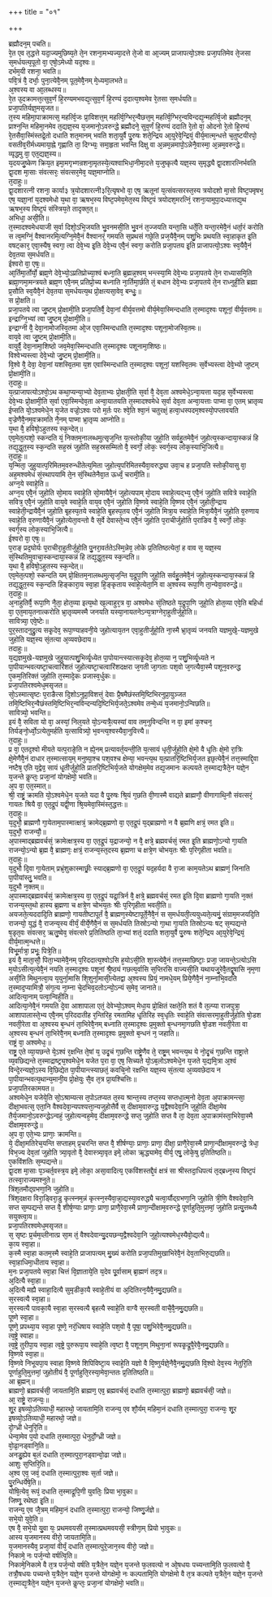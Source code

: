 +++
title = "०१"

+++

ब्रह्मौदन᳘म् पचति॥  
रे᳘त एव त᳘द्धत्ते यदा᳘ज्यमुछिष्य᳘ते ते᳘न रशना᳘मभ्यज्या᳘दत्ते ते᳘जो वा आ᳘ज्यम् प्राजापत्यो᳘ऽश्वः प्रजा᳘पतिमेव ते᳘जसा स᳘मर्धयत्य᳘पूतो वा᳘ एषो᳘ऽमेध्यो यद᳘श्वः॥  
दर्भम᳘यी रशना᳘ भवति॥  
पवि᳘त्रं वै᳘ दर्भाः᳘ पुना᳘त्येवै᳘नम् पूत᳘मेवै᳘नम् मे᳘ध्यमा᳘लभते॥  
अ᳘श्वस्य वा आ᳘लब्धस्य॥  
रे᳘त उ᳘दक्रामत्त᳘त्सुव᳘र्णं हि᳘रण्यमभवद्य᳘त्सुव᳘र्णं हि᳘रण्यं द᳘दात्य᳘श्वमेव रे᳘तसा स᳘मर्धयति॥  
प्रजा᳘पतिर्यज्ञ᳘मसृजत॥  
त᳘स्य महिमा᳘पाक्रामत्स᳘ महर्त्वि᳘जः प्रा᳘विशत्त᳘म् महर्त्वि᳘ग्भिर᳘न्वैछत्त᳘म् महर्त्वि᳘ग्भिर᳘न्वविन्दद्य᳘न्महर्त्वि᳘जो ब्रह्मौदन᳘म् प्राश्न᳘न्ति महिमा᳘नमेव त᳘द्यज्ञ᳘स्य य᳘जमानो᳘ऽवरुन्द्धे ब्रह्मौदने᳘ सुव᳘र्णं हि᳘रण्यं ददाति रे᳘तो वा᳘ ओदनो रे᳘तो हि᳘रण्यं रे᳘तसैवा᳘स्मिंस्तद्रे᳘तो दधाति शत᳘मानम् भवति शता᳘युर्वै पु᳘रुषः शते᳘न्द्रिय आ᳘युरेवे᳘न्द्रियं᳘ वीर्य᳘मात्म᳘न्धत्ते च᳘तुष्टयीरपो᳘ वसतीव᳘रीर्मध्यमाया᳘ह्ने गृह्णाति ता᳘ दिग्भ्यः᳘ समा᳘हृता भवन्ति दिक्षु वा अ᳘न्नम᳘न्नमापो᳘ऽन्नेनै᳘वास्मा᳘ अ᳘न्नम᳘वरुन्द्धे॥  
व्यृद्धमु वा᳘ एत᳘द्यज्ञ᳘स्य॥  
य᳘दयजु᳘ष्केण क्रिय᳘त इमा᳘मगृभ्णन्रशना᳘मृतस्ये᳘त्यश्वाभिधा᳘नीमा᳘दत्ते य᳘जुष्कृत्यै यज्ञ᳘स्य स᳘मृद्ध्यै द्वा᳘दशारत्निर्भवति द्वा᳘दश मा᳘साः संवत्सरः᳘ संवत्सर᳘मेव᳘ यज्ञ᳘माप्नोति॥  
त᳘दाहुः॥  
द्वा᳘दशारत्नी रशना᳘ कार्या३ त्र᳘योदशारत्नी३रि᳘त्यृषभो वा᳘ एष᳘ ऋतूनां य᳘त्संवत्सरस्त᳘स्य त्रयोदशो मा᳘सो विष्ट᳘पमृषभ᳘ एष᳘ यज्ञा᳘नां य᳘दश्वमेधो य᳘था वा᳘ ऋषभ᳘स्य विष्ट᳘पमेव᳘मेत᳘स्य विष्ट᳘पं त्रयोदश᳘मरत्निं᳘ रशना᳘यामुपा᳘दध्यात्तद्य᳘थ ऋषभ᳘स्य विष्ट᳘पं संस्त्रिय᳘ते तादृक्त᳘त्॥  
अभिधा᳘ असी᳘ति॥  
त᳘स्मादश्वमेधयाजी स᳘र्वा दिशो᳘ऽभि᳘जयति भु᳘वनमसी᳘ति भु᳘वनं त᳘ज्जयति यन्ता᳘सि धर्ते᳘ति यन्ता᳘रमेवै᳘नं धर्ता᳘रं करोति स त्व᳘मग्निं᳘ वैश्वानरमि᳘त्यग्नि᳘मेवै᳘नं वैश्वानरं᳘ गमयति स᳘प्रथसं गछे᳘ति प्रज᳘यैवै᳘नम् पशु᳘भिः प्रथयति स्वा᳘हाकृत इ᳘ति वषट्कार᳘ एवा᳘स्यैष᳘ स्वगा᳘ त्वा देवे᳘भ्य इ᳘ति देवे᳘भ्य एवै᳘नं स्वगा᳘ करोति प्रजा᳘पतय इ᳘ति प्राजापत्यो᳘ऽश्वः स्व᳘यैवै᳘नं देव᳘तया स᳘मर्धयति॥  
ईश्वरो वा᳘ एषः᳘॥  
आ᳘र्तिमा᳘र्तोर्यो᳘ ब्रह्म᳘णे देवे᳘भ्यो᳘ऽप्रतिप्रोच्या᳘श्वं बध्ना᳘ति ब्र᳘ह्मन्न᳘श्वम् भन्त्स्या᳘मि देवे᳘भ्यः प्रजा᳘पतये ते᳘न राध्यासमि᳘ति ब्रह्मा᳘णमा᳘मन्त्रयते ब्रह्म᳘ण एवै᳘नम् प्रतिप्रो᳘च्य बध्नाति ना᳘र्तिमा᳘र्छति तं᳘ बधान देवे᳘भ्यः प्रजा᳘पतये ते᳘न राध्नुही᳘ति ब्रह्मा प्र᳘सौति स्व᳘यैवै᳘नं देव᳘तया स᳘मर्धयत्य᳘थ प्रो᳘क्षत्यसा᳘वेव᳘ बन्धुः᳘॥  
स प्रो᳘क्षति॥  
प्रजा᳘पतये त्वा जु᳘ष्टम् प्रो᳘क्षामी᳘ति प्रजा᳘पतिर्वै᳘ देवा᳘नां वीर्य᳘वत्तमो वीर्य᳘मेवा᳘स्मिन्दधाति त᳘स्माद᳘श्वः पशूनां᳘ वीर्य᳘वत्तमः॥  
इन्द्राग्नि᳘भ्यां त्वा जु᳘ष्टम् प्रो᳘क्षामी᳘ति॥  
इन्द्राग्नी वै᳘ देवा᳘नामोजस्वि᳘तमा ओ᳘ज एवा᳘स्मिन्दधाति त᳘स्माद᳘श्वः पशूना᳘मोजस्वि᳘तमः॥  
वाय᳘वे त्वा जु᳘ष्टम् प्रो᳘क्षामी᳘ति॥  
वायुर्वै᳘ देवा᳘नामा᳘शिष्ठो जव᳘मेवा᳘स्मिन्दधाति त᳘स्माद᳘श्वः पशूनामा᳘शिष्ठः॥  
विश्वेभ्यस्त्वा देवे᳘भ्यो जु᳘ष्टम् प्रो᳘क्षामी᳘ति॥  
वि᳘श्वे वै᳘ देवा᳘ देवा᳘नां यशस्वि᳘तमा य᳘श एवास्मिन्दधाति त᳘स्माद᳘श्वः पशूनां᳘ यशस्वि᳘तमः स᳘र्वेभ्यस्त्वा देवे᳘भ्यो जुष्टम् प्रो᳘क्षामी᳘ति॥  
त᳘दाहुः॥  
य᳘त्प्राजापत्योऽश्वो᳘ऽथ कथा᳘प्यन्या᳘भ्यो देव᳘ताभ्यः प्रो᳘क्षती᳘ति स᳘र्वा वै᳘ देव᳘ता अश्वमेधे᳘ऽन्वा᳘यत्ता यदा᳘ह स᳘र्वेभ्यस्त्वा देवे᳘भ्यः प्रो᳘क्षामी᳘ति स᳘र्वा एवा᳘स्मिन्देव᳘ता अन्वा᳘यातयति त᳘स्मादश्वमेधे स᳘र्वा देव᳘ता अन्वा᳘यत्ताः पाप्मा वा᳘ एतम् भ्रातृव्य ईप्सति यो᳘ऽश्वमेधे᳘न य᳘जेत वज्रो᳘ऽश्वः परो म᳘र्तः परः श्वे᳘ति श्वा᳘नं चतुरक्षं᳘ हत्वा᳘धस्पदम᳘श्वस्यो᳘पप्लावयति व᳘ज्रेणैवै᳘नम᳘वक्रामति नै᳘नम् पाप्मा भ्रा᳘तृव्य आप्नोति॥  
य᳘था वै᳘ हविषो᳘ऽहुतस्य स्क᳘न्देत्॥  
एव᳘मेत᳘त्पशो᳘ स्कन्दति यं᳘ निक्तम᳘नालब्धमुत्सृज᳘न्ति य᳘त्स्तोकी᳘या जुहो᳘ति सर्वहु᳘तमेवै᳘नं जुहोत्य᳘स्कन्दाया᳘स्कन्नं हि तद्य᳘द्धुत᳘स्य स्क᳘न्दति सह᳘स्रं जुहोति सह᳘स्रसम्मितो वै᳘ स्वर्गो᳘ लोकः᳘ स्वर्ग᳘स्य लोक᳘स्याभि᳘जित्यै॥  
त᳘दाहुः॥  
य᳘न्मिता᳘ जुहुयात्प᳘रिमितम᳘वरुन्धीतेत्य᳘मिता जुहोत्य᳘परिमितस्यैवा᳘वरुद्ध्या उवा᳘च ह प्रजा᳘पति स्तोकी᳘यासु वा᳘ अह᳘मश्वमेधं सं᳘स्थापयामि ते᳘न सं᳘स्थितेनैवा᳘त ऊर्ध्वं᳘ चरामी᳘ति॥  
अग्न᳘ये स्वाहे᳘ति॥  
अग्न᳘य एवै᳘नं जुहोति सो᳘माय स्वाहे᳘ति सो᳘मायैवै᳘नं जुहोत्यपाम् मो᳘दाय स्वाहे᳘त्यद्भ्य᳘ एवै᳘नं जुहोति सवित्रे स्वाहे᳘ति सवित्र᳘ एवै᳘नं जुहोति वाय᳘वे स्वाहे᳘ति वाय᳘व एवै᳘नं जुहोति वि᳘ष्णवे स्वाहे᳘ति वि᳘ष्णव एवै᳘नं जुहोती᳘न्द्राय स्वाहेती᳘न्द्रायैवै᳘नं जुहोति बृ᳘हस्प᳘तये स्वाहे᳘ति बृ᳘हस्प᳘तय एवै᳘नं जुहोति मित्रा᳘य स्वाहे᳘ति मित्रा᳘यैवै᳘नं जुहोति व᳘रुणाय स्वाहे᳘ति व᳘रुणायैवै᳘नं जुहोत्येता᳘वन्तो वै स᳘र्वे देवास्ते᳘भ्य एवै᳘नं जुहोति प᳘राचीर्जुहोति प᳘राङिव वै᳘ स्वर्गो᳘ लोकः᳘ स्वर्ग᳘स्य लोक᳘स्याभि᳘जित्यै॥  
ईश्वरो वा᳘ एषः᳘॥  
प᳘राङ् प्रद᳘घोर्यः प᳘राचीरा᳘हुतीर्जुहो᳘ति पु᳘नरा᳘वर्ततेऽस्मि᳘न्नेव᳘ लोके प्र᳘तितिष्ठत्येतां᳘ ह वाव स᳘ यज्ञ᳘स्य सं᳘स्थितिमुवाचा᳘स्कन्दाया᳘स्कन्नं हि तद्य᳘द्धुत᳘स्य स्क᳘न्दति॥  
य᳘था वै᳘ हविषो᳘ऽहुतस्य स्क᳘न्देत्॥  
एव᳘मेत᳘त्पशो᳘ स्कन्दति यम् प्रो᳘क्षितम᳘नालब्धमुत्सृज᳘न्ति य᳘द्रूपा᳘णि जुहो᳘ति सर्वहु᳘तमेवै᳘नं जुहोत्य᳘स्कन्दाया᳘स्कन्नं हि तद्य᳘द्धुत᳘स्य स्क᳘न्दति हिङ्कारा᳘य स्वा᳘हा हि᳘ङ्कृताय स्वाहे᳘त्येता᳘नि वा अ᳘श्वस्य रूपा᳘णि ता᳘न्येवा᳘वरुन्द्धे॥  
त᳘दाहुः॥  
अ᳘नाहुतिर्वै᳘ रूपा᳘णि नै᳘ता᳘ होत᳘व्या इत्य᳘थो ख᳘ल्वाहुर᳘त्र वा᳘ अश्वमेधः सं᳘तिष्ठते य᳘द्रूपा᳘णि जुहो᳘ति होत᳘व्या एवे᳘ति बहिर्धा वा᳘ एत᳘माय᳘तनात्करोति भ्रा᳘तृव्यमस्मै जनयति यस्या᳘नायतनेऽन्य᳘त्राग्नेरा᳘हुतीर्जुहो᳘ति॥  
सावित्र्या᳘ एवे᳘ष्टेः॥  
पुर᳘स्तादनुद्रु᳘त्य सकृ᳘देव᳘ रूपा᳘ण्याहवनी᳘ये जुहोत्याय᳘तन एवा᳘हुतीर्जुहो᳘ति ना᳘स्मै भ्रा᳘तृव्यं जनयति यज्ञमुखे᳘-यज्ञमुखे जुहोति यज्ञ᳘स्य सं᳘तत्या अ᳘व्यवछेदाय॥  
तदाहुः॥  
य᳘द्यज्ञमुखे-यज्ञमुखे जुहुयात्पशु᳘भिर्व्यृ᳘ध्येत पा᳘पोयान्त्स्यात्सकृ᳘देव᳘ होत᳘व्या न᳘ पशु᳘भिर्व्यृ᳘ध्यते न पा᳘पीयान्भवत्यष्टा᳘चत्वारिंशतं जुहोत्यष्टा᳘चत्वारिंशदक्षरा ज᳘गती जा᳘गताः पश᳘वो ज᳘गत्यैवा᳘स्मै पशून᳘वरुन्द्ध ए᳘कम᳘तिरिक्तं जुहोति त᳘स्मादे᳘कः प्रजास्व᳘र्धुकः॥  
प्रजा᳘पतिरश्वमेध᳘मसृजत॥  
सो᳘ऽस्मात्सृष्टः प᳘राङैत्स दि᳘शोऽनुप्रा᳘विशत्तं᳘ देवाः प्रै᳘षमैछंस्तमि᳘ष्टिभिरनुप्रा᳘युञ्जत तमि᳘ष्टिभिर᳘न्वैछंस्तमि᳘ष्टिभिर᳘न्वविन्दन्यदि᳘ष्टिभिर्य᳘जते᳘ऽश्वमेव तन्मे᳘ध्यं य᳘जमानो᳘ऽन्विछति॥  
सावित्र्यो᳘ भवन्ति॥  
इयं वै᳘ सविता यो वा᳘ अस्यां᳘ निल᳘यते यो᳘ऽन्यत्रै᳘त्यस्यां वाव तम᳘नुविन्दन्ति न वा᳘ इमां क᳘श्चन᳘ तिर्यङ्नो᳘र्ध्वो᳘ऽत्येतुमर्हति य᳘त्सावित्र्यो᳘ भ᳘वन्त्य᳘श्वस्यैवा᳘नुवित्त्यै॥  
त᳘दाहुः॥  
प्र वा᳘ एतद᳘श्वो मीयते यत्प᳘राङे᳘ति न ह्ये᳘नम् प्रत्यावर्त᳘यन्ती᳘ति य᳘त्सायं धृती᳘र्जुहो᳘ति क्षे᳘मो वै धृ᳘तिः क्षे᳘मो रा᳘त्रिः क्षे᳘मेणैवै᳘नं दाधार त᳘स्मात्साय᳘म् मनुष्या᳘श्च पश᳘वश्च क्षेम्या᳘ भवन्त्य᳘थ य᳘त्प्रातरि᳘ष्टिभिर्य᳘जत इछ᳘त्येवै᳘नं तत्त᳘स्माद्दि᳘वा नष्टैष᳘ एति य᳘द्वेव᳘ सायं धृ᳘तीर्जुहो᳘ति प्रातरि᳘ष्टिभिर्य᳘जते योगक्षेम᳘मेव तद्य᳘जमानः कल्पयते त᳘स्माद्यत्रैते᳘न यज्ञे᳘न य᳘जन्ते कॢप्तः᳘ प्रजा᳘नां योगक्षेमो᳘ भवति॥  
अ᳘प वा᳘ एत᳘स्मात्॥  
श्री᳘ राष्ट्रं᳘ क्रामति यो᳘ऽश्वमेधे᳘न य᳘जते यदा वै पु᳘रुषः श्रि᳘यं ग᳘छति वी᳘णास्मै वाद्यते ब्राह्मणौ᳘ वीणागाथि᳘नौ संवत्सरं᳘ गायतः श्रियै वा᳘ एत᳘द्रूपं यद्वी᳘णा श्रि᳘यमेवा᳘स्मिंस्त᳘द्धत्तः॥  
त᳘दाहुः॥  
य᳘दुभौ᳘ ब्राह्मणौ गा᳘येताम᳘पास्मात्क्षत्रं᳘ क्रामेद्ब्र᳘ह्मणो वा᳘ एत᳘द्रूपं य᳘द्ब्राह्मणो न वै ब्र᳘ह्मणि क्षत्रं᳘ रमत इ᳘ति॥  
य᳘दुभौ᳘ राजन्यौ᳘॥  
अ᳘पास्माद्ब्रह्मवर्चसं᳘ क्रामेत्क्षत्र᳘स्य वा᳘ एत᳘द्रूपं य᳘द्राजन्यो᳘ न वै᳘ क्षत्रे᳘ ब्रह्मवर्चसं᳘ रमत इ᳘ति ब्राह्मणो᳘ऽन्यो गा᳘यति राजन्यो᳘ऽन्यो ब्र᳘ह्म वै᳘ ब्राह्मणः᳘ क्षत्रं᳘ राजन्य᳘स्त᳘दस्य ब्र᳘ह्मणा च क्षत्रे᳘ण चोभय᳘तः श्रीः प᳘रिगृहीता भवति॥  
त᳘दाहुः॥  
य᳘दुभौ दि᳘वा गा᳘येताम् प्रभ्रं᳘शुकास्माछ्रीः᳘ स्याद्ब्र᳘ह्मणो वा᳘ एत᳘द्रूपं यद᳘हर्यदा वै रा᳘जा काम᳘यतेऽथ ब्राह्मणं᳘ जिनाति पा᳘पीयांस्तु᳘ भवति॥  
य᳘दुभौ न᳘क्तम्॥  
अ᳘पास्माद्ब्रह्मवर्चसं᳘ क्रामेत्क्षत्र᳘स्य वा᳘ एत᳘द्रूपं यद्रा᳘त्रिर्न वै᳘ क्षत्रे᳘ ब्रह्मवर्चसं᳘ रमत इ᳘ति दि᳘वा ब्राह्मणो गा᳘यति न᳘क्तं राजन्य᳘स्त᳘थो हास्य ब्र᳘ह्मणा च क्षत्रे᳘ण चोभय᳘तः श्रीः प᳘रिगृहीता भवती᳘ति॥  
अयजते᳘त्यददादि᳘ति ब्राह्मणो᳘ गायतीष्टापूर्तं वै᳘ ब्राह्मण᳘स्येष्टापूर्ते᳘नैवै᳘नं स स᳘मर्धयती᳘त्ययुध्यते᳘त्यमुं᳘ संग्राम᳘मजयदि᳘ति राजन्यो᳘ युद्धं वै᳘ राजन्य᳘स्य वीर्यं᳘ वीर्ये᳘णैवै᳘नं स स᳘मर्धयति तिस्रोऽन्यो गा᳘था गा᳘यति तिस्रोऽन्यः षट् स᳘म्पद्यन्ते ष᳘डृत᳘वः संवत्सर᳘ ऋतु᳘ष्वेव᳘ संवत्सरे प्र᳘तितिष्ठति ता᳘भ्यां शतं᳘ ददाति शता᳘युर्वै पु᳘रुषः शते᳘न्द्रिय आ᳘युरेवे᳘न्द्रियं᳘ वीर्य᳘मात्म᳘न्धत्ते॥  
विभू᳘र्मात्रा᳘ प्रभूः᳘ पित्रे᳘ति॥  
इयं वै᳘ माता᳘सौ᳘ पिता᳘भ्यामेवै᳘नम् प᳘रिददात्य᳘श्वोऽसि ह᳘योऽसी᳘ति शा᳘स्त्येवै᳘नं तत्त᳘स्माछिष्टाः᳘ प्रजा᳘ जायन्ते᳘ऽत्योऽसि म᳘योऽसीत्य᳘त्येवै᳘नं नयति त᳘स्माद᳘श्वः पशूनां श्रै᳘ष्ठ्यं गछत्य᳘र्वासि स᳘प्तिरसि वाज्यसी᳘ति यथायजु᳘रेवै᳘तद्वृ᳘षासि नृम᳘णा असी᳘ति मिथुनत्वा᳘य य᳘युर्ना᳘मासि शि᳘शुर्ना᳘मासी᳘त्येतद्वा अ᳘श्वस्य प्रियं᳘ नामधे᳘यम् प्रिये᳘णैवै᳘नं ना᳘म्नाभि᳘वदति त᳘स्माद᳘प्यामित्रौ᳘ संग᳘त्य ना᳘म्ना चे᳘दभिव᳘दतोऽन्यो᳘ऽन्यं स᳘मेव᳘ जानाते॥  
आदित्या᳘नाम् पत्वा᳘न्विही᳘ति॥  
आदित्या᳘नेवै᳘नं गमयति दे᳘वा आशापाला एतं᳘ देवेभ्यो᳘ऽश्वम् मेधा᳘य प्रो᳘क्षितं रक्षते᳘ति शतं वै त᳘ल्प्या राजपुत्रा᳘ आशापालास्ते᳘भ्य एवै᳘नम् प᳘रिददातीह र᳘न्तिरिह᳘ रमतामिह धृ᳘तिरिह स्व᳘धृतिः स्वाहे᳘ति संवत्सरमा᳘हुतीर्जुहोति षो᳘डश नवती᳘रेता वा अ᳘श्वस्य ब᳘न्धनं ता᳘भिरेवै᳘नम् बध्नाति त᳘स्माद᳘श्वः प्र᳘मुक्तो ब᳘न्धनमा᳘गछति षो᳘डश नवती᳘रेता वा अ᳘श्वस्य ब᳘न्धनं ता᳘भिरेवै᳘नम् बध्नाति त᳘स्माद᳘श्वः प्र᳘मुक्तो ब᳘न्धनं न᳘ जहाति॥  
राष्ट्रं वा᳘ अश्वमेधः᳘॥  
राष्ट्र᳘ एते व्या᳘यछन्ते ये᳘ऽश्वं र᳘क्षन्ति ते᳘षां य᳘ उदृ᳘चं ग᳘छन्ति राष्ट्रे᳘णैव ते᳘ राष्ट्र᳘म् भवन्त्य᳘थ ये नो᳘दृ᳘चं ग᳘छन्ति राष्ट्रात्ते व्य᳘वछिद्यन्ते त᳘स्माद्राष्ट्र्य᳘श्वमेधे᳘न यजेत प᳘रा वा᳘ एष᳘ सिच्यते यो᳘ऽब᳘लोऽश्वमेधे᳘न य᳘जते य᳘द्यमि᳘त्रा अ᳘श्वं विन्दे᳘रन्यज्ञो᳘ऽस्य वि᳘छिद्येत पा᳘पीयान्त्स्याछतं᳘ कवचि᳘नो रक्षन्ति यज्ञ᳘स्य सं᳘तत्या अ᳘व्यवछेदाय न पा᳘पीयान्भवत्य᳘थान्य᳘मानी᳘य प्रो᳘क्षेयुः सै᳘व त᳘त्र प्रा᳘यश्चित्तिः॥  
प्रजा᳘पतिरकामयत॥  
अश्वमेधे᳘न यजेये᳘ति सो᳘ऽश्राम्यत्स त᳘पोऽतप्यत त᳘स्य श्रान्त᳘स्य तप्त᳘स्य सप्तधा᳘त्म᳘नो देव᳘ता अ᳘पाक्रामन्त्सा᳘ दीक्षा᳘भवत्स᳘ एता᳘नि वैश्वदेवा᳘न्यपश्यत्ता᳘न्यजुहोत्तैर्वै स᳘ दीक्षाम᳘वारुन्द्ध य᳘द्वैश्वदेवा᳘नि जुहो᳘ति दीक्षा᳘मेव तैर्य᳘जमानो᳘ऽवरुन्द्धेऽन्वहं᳘ जुहोत्यन्वह᳘मेव᳘ दीक्षाम᳘वरुन्द्धे सप्त᳘ जुहोति सप्त वै ता᳘ देव᳘ता अ᳘पाक्रामंस्ता᳘भिरेवा᳘स्मै दीक्षाम᳘वरुन्द्धे॥  
अ᳘प वा᳘ एते᳘भ्यः प्राणाः᳘ क्रामन्ति॥  
ये᳘ दीक्षा᳘मतिरेच᳘यन्ति सप्ताहम् प्र᳘चरन्ति सप्त वै᳘ शीर्षण्याः᳘ प्राणाः᳘ प्राणा᳘ दीक्षा᳘ प्राणै᳘रेवा᳘स्मै प्राणा᳘न्दीक्षाम᳘वरुन्द्धे त्रेधा᳘ विभ᳘ज्य देव᳘तां जुहोति त्र्या᳘वृतो वै᳘ देवास्त्र्या᳘वृत इमे᳘ लोका ऋ᳘द्ध्यामेव᳘ वीर्य᳘ एषु᳘ लोके᳘षु प्र᳘तितिष्ठति॥  
ए᳘कविंशतिः स᳘म्पद्यन्ते॥  
द्वा᳘दश मा᳘साः प᳘ञ्चर्त᳘वस्त्र᳘य इमे᳘ लोका᳘ असा᳘वादित्य᳘ एकविंशस्तद्दै᳘वं क्षत्रं सा श्रीस्तदा᳘धिपत्यं त᳘द्ब्रध्न᳘स्य विष्ट᳘पं तत्स्वा᳘राज्यमश्नुते॥  
त्रिंश᳘तमौद्ग्रभणा᳘नि जुहोति॥  
त्रिंश᳘दक्षरा विरा᳘ड्विरा᳘डु कृत्स्नम᳘न्नं कृत्स्न᳘स्यैवा᳘न्ना᳘द्यस्या᳘वरुद्ध्यै चत्वा᳘र्यौद्ग्रभणा᳘नि जुहोति त्री᳘णि वैश्वदेवा᳘नि सप्त स᳘म्पद्यन्ते सप्त वै᳘ शीर्ष᳘ण्याः प्राणाः᳘ प्राणा᳘ प्राणै᳘रेवा᳘स्मै प्राणा᳘न्दीक्षाम᳘वरुन्द्धे पूर्णाहुति᳘मुत्तमां᳘ जुहोति प्रत्यु᳘त्तब्ध्यै सयुक्त्वा᳘य॥  
प्रजा᳘पतिरश्वमेध᳘मसृजत॥  
स᳘ सृष्टः प्र᳘र्चम᳘व्लीनात्प्र सा᳘म तं᳘ वैश्वदेवान्यु᳘दयछन्य᳘द्वैश्वदेवा᳘नि जुहो᳘त्यश्वमेध᳘स्यैवो᳘द्यत्यै॥  
का᳘य स्वा᳘हा॥  
क᳘स्मै स्वा᳘हा कतम᳘स्मै स्वाहे᳘ति प्राजापत्यम् मु᳘ख्यं करोति प्रजा᳘पतिमुखाभिरेवै᳘नं देव᳘ताभिरु᳘द्यछति॥  
स्वा᳘हाधिमा᳘धीताय स्वा᳘हा॥  
म᳘नः प्रजा᳘पतये स्वा᳘हा चित्तं वि᳘ज्ञाताये᳘ति य᳘देव पू᳘र्वासाम् ब्रा᳘ह्मणं तद᳘त्र॥  
अ᳘दित्यै स्वा᳘हा॥  
अ᳘दित्यै मह्यै स्वाहा᳘दित्यै सुमृडीका᳘यै स्वाहे᳘तीयं वा अ᳘दितिरन᳘यैवै᳘नमु᳘द्यछति॥  
स᳘रस्वत्यै स्वा᳘हा॥  
स᳘रस्वत्यै पावका᳘यै स्वा᳘हा स᳘रस्वत्यै बृहत्यै स्वाहे᳘ति वाग्वै स᳘रस्वती वाचै᳘वै᳘नमु᳘द्यछति॥  
पूष्णे स्वा᳘हा॥  
पूष्णे᳘ प्रपथ्या᳘य स्वा᳘हा पूष्णे᳘ नरं᳘धिषाय स्वाहे᳘ति पश᳘वो वै᳘ पूषा᳘ पशु᳘भिरेवै᳘नमु᳘द्यछति॥  
त्व᳘ष्ट्रे स्वाहा॥  
त्व᳘ष्ट्रे तुरीपा᳘य स्वा᳘हा त्व᳘ष्ट्रे पुरुरूपा᳘य स्वाहे᳘ति त्व᳘ष्टा वै᳘ पशूना᳘म् मिथुना᳘नां रूपकृ᳘द्रूपै᳘रेवै᳘नमु᳘द्यछति॥  
वि᳘ष्णवे स्वा᳘हा॥  
वि᳘ष्णवे निभूयपा᳘य स्वाहा वि᳘ष्णवे शिपिविष्टा᳘य स्वाहे᳘ति यज्ञो वै वि᳘ष्णुर्यज्ञे᳘नैवै᳘नमु᳘द्यछति वि᳘श्वो देव᳘स्य नेतुरि᳘ति पूर्णाहुति᳘मुत्तमां᳘ जुहोतीयं वै᳘ पूर्णाहुति᳘रस्या᳘मेवा᳘न्ततः प्र᳘तितिष्ठति॥  
आ ब्र᳘ह्मन्॥  
ब्राह्मणो᳘ ब्रह्मवर्चसी᳘ जायतामि᳘ति ब्राह्मण᳘ एव᳘ ब्रह्मवर्चसं᳘ दधाति त᳘स्मात्पुरा᳘ ब्राह्मणो᳘ ब्रह्मवर्चसी᳘ जज्ञे॥  
आ᳘ राष्ट्रे᳘ राजन्यः᳘॥  
शू᳘र इषव्यो᳘ऽतिव्याधी᳘ महारथो᳘ जायतामि᳘ति राजन्य᳘ एव शौ᳘र्यम् महिमा᳘नं दधाति त᳘स्मात्पुरा᳘ राजन्यः᳘ शू᳘र इषव्यो᳘ऽतिव्याधी᳘ महारथो᳘ जज्ञे॥  
दो᳘ग्ध्री धेनुरि᳘ति॥  
धेन्वा᳘मेव प᳘यो दधाति त᳘स्मात्पुरा᳘ धेनुर्दो᳘ग्ध्री जज्ञे॥  
वो᳘ढा᳘नड्वानि᳘ति॥  
अनडु᳘ह्येव ब᳘लं दधाति त᳘स्मात्पुरा᳘नड्वान्वो᳘ढा जज्ञे॥  
आशुः स᳘प्तिरि᳘ति॥  
अ᳘श्व एव᳘ जवं᳘ दधाति त᳘स्मात्पुरा᳘श्वः स᳘र्ता जज्ञे॥  
पु᳘रन्धिर्येषे᳘ति॥  
योषि᳘त्येव᳘ रूपं᳘ दधाति त᳘स्माद्रूपि᳘णी युवतिः᳘ प्रिया भा᳘वुका॥  
जिष्णू᳘ रथेष्ठा इ᳘ति॥  
राजन्य᳘ एव जै᳘त्रम् महिमा᳘नं दधाति त᳘स्मात्पुरा᳘ राजन्यो᳘ जिष्णु᳘र्जज्ञे॥  
सभे᳘यो युवे᳘ति॥  
एष वै᳘ सभे᳘यो यु᳘वा यः᳘ प्रथमवयसी त᳘स्मात्प्रथमवयसी᳘ स्त्रीणा᳘म् प्रियो भा᳘वुकः॥  
आस्य य᳘जमानस्य वीरो᳘ जायतामि᳘ति॥  
य᳘जमानस्यैव᳘ प्रजा᳘यां वीर्यं᳘ दधाति त᳘स्मात्पुरे᳘जान᳘स्य वीरो᳘ जज्ञे॥  
निकामे᳘ नः पर्ज᳘न्यो वर्षत्वि᳘ति॥  
निकामे᳘निकामे वै त᳘त्र पर्ज᳘न्यो वर्षति य᳘त्रैते᳘न यज्ञे᳘न य᳘जन्ते फ᳘लवत्यो न ओ᳘षधयः पच्यन्तामि᳘ति फ᳘लवत्यो वै᳘ तत्रौ᳘षधयः पच्यन्ते य᳘त्रैते᳘न यज्ञे᳘न य᳘जन्ते योगक्षेमो᳘ नः कल्पतामि᳘ति योगक्षेमो वै त᳘त्र कल्पते य᳘त्रैते᳘न यज्ञे᳘न य᳘जन्ते त᳘स्माद्य᳘त्रैते᳘न यज्ञे᳘न य᳘जन्ते कॢप्तः᳘ प्रजा᳘नां योगक्षेमो᳘ भवति॥  
